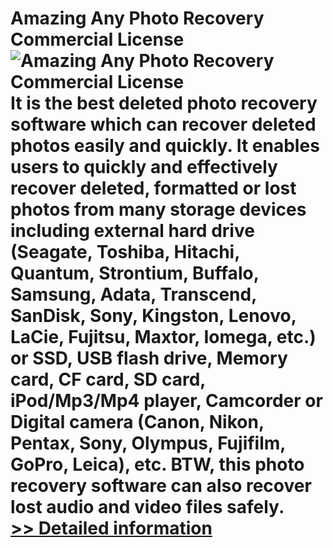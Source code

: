 # Amazing Any Photo Recovery Commercial License<br />![Amazing Any Photo Recovery Commercial License](https://mycommerce.akamaized.net/api/pimages/P300883042/BIG/300883042.PNG)<br />It is the best deleted photo recovery software which can recover deleted photos easily and quickly. It enables users to quickly and effectively recover deleted, formatted or lost photos from many storage devices including external hard drive (Seagate, Toshiba, Hitachi, Quantum, Strontium, Buffalo, Samsung, Adata, Transcend, SanDisk, Sony, Kingston, Lenovo, LaCie, Fujitsu, Maxtor, Iomega, etc.) or SSD, USB flash drive, Memory card, CF card, SD card, iPod/Mp3/Mp4 player, Camcorder or Digital camera (Canon, Nikon, Pentax, Sony, Olympus, Fujifilm, GoPro, Leica), etc. BTW, this photo recovery software can also recover lost audio and video files safely.<br />[>> Detailed information](https://secure.shareit.com/shareit/product.html?productid=300883042&affiliateid=200057808)